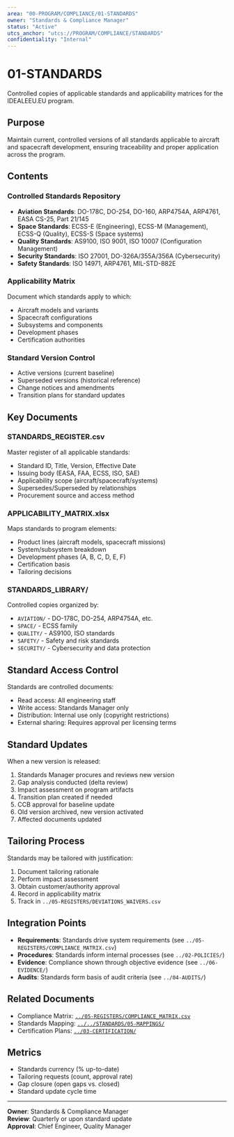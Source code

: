 ```yaml
---
area: "00-PROGRAM/COMPLIANCE/01-STANDARDS"
owner: "Standards & Compliance Manager"
status: "Active"
utcs_anchor: "utcs://PROGRAM/COMPLIANCE/STANDARDS"
confidentiality: "Internal"
---
```


# 01-STANDARDS

Controlled copies of applicable standards and applicability matrices for the IDEALEEU.EU program.

## Purpose

Maintain current, controlled versions of all standards applicable to aircraft and spacecraft development, ensuring traceability and proper application across the program.

## Contents

### Controlled Standards Repository
- **Aviation Standards**: DO-178C, DO-254, DO-160, ARP4754A, ARP4761, EASA CS-25, Part 21/145
- **Space Standards**: ECSS-E (Engineering), ECSS-M (Management), ECSS-Q (Quality), ECSS-S (Space systems)
- **Quality Standards**: AS9100, ISO 9001, ISO 10007 (Configuration Management)
- **Security Standards**: ISO 27001, DO-326A/355A/356A (Cybersecurity)
- **Safety Standards**: ISO 14971, ARP4761, MIL-STD-882E

### Applicability Matrix
Document which standards apply to which:
- Aircraft models and variants
- Spacecraft configurations
- Subsystems and components
- Development phases
- Certification authorities

### Standard Version Control
- Active versions (current baseline)
- Superseded versions (historical reference)
- Change notices and amendments
- Transition plans for standard updates

## Key Documents

### STANDARDS_REGISTER.csv
Master register of all applicable standards:
- Standard ID, Title, Version, Effective Date
- Issuing body (EASA, FAA, ECSS, ISO, SAE)
- Applicability scope (aircraft/spacecraft/systems)
- Supersedes/Superseded by relationships
- Procurement source and access method

### APPLICABILITY_MATRIX.xlsx
Maps standards to program elements:
- Product lines (aircraft models, spacecraft missions)
- System/subsystem breakdown
- Development phases (A, B, C, D, E, F)
- Certification basis
- Tailoring decisions

### STANDARDS_LIBRARY/
Controlled copies organized by:
- `AVIATION/` - DO-178C, DO-254, ARP4754A, etc.
- `SPACE/` - ECSS family
- `QUALITY/` - AS9100, ISO standards
- `SAFETY/` - Safety and risk standards
- `SECURITY/` - Cybersecurity and data protection

## Standard Access Control

Standards are controlled documents:
- Read access: All engineering staff
- Write access: Standards Manager only
- Distribution: Internal use only (copyright restrictions)
- External sharing: Requires approval per licensing terms

## Standard Updates

When a new version is released:
1. Standards Manager procures and reviews new version
2. Gap analysis conducted (delta review)
3. Impact assessment on program artifacts
4. Transition plan created if needed
5. CCB approval for baseline update
6. Old version archived, new version activated
7. Affected documents updated

## Tailoring Process

Standards may be tailored with justification:
1. Document tailoring rationale
2. Perform impact assessment
3. Obtain customer/authority approval
4. Record in applicability matrix
5. Track in `../05-REGISTERS/DEVIATIONS_WAIVERS.csv`

## Integration Points

- **Requirements**: Standards drive system requirements (see `../05-REGISTERS/COMPLIANCE_MATRIX.csv`)
- **Procedures**: Standards inform internal processes (see `../02-POLICIES/`)
- **Evidence**: Compliance shown through objective evidence (see `../06-EVIDENCE/`)
- **Audits**: Standards form basis of audit criteria (see `../04-AUDITS/`)

## Related Documents

- Compliance Matrix: [`../05-REGISTERS/COMPLIANCE_MATRIX.csv`](../05-REGISTERS/COMPLIANCE_MATRIX.csv)
- Standards Mapping: [`../../STANDARDS/05-MAPPINGS/`](../../STANDARDS/05-MAPPINGS/)
- Certification Plans: [`../03-CERTIFICATION/`](../03-CERTIFICATION/)

## Metrics

- Standards currency (% up-to-date)
- Tailoring requests (count, approval rate)
- Gap closure (open gaps vs. closed)
- Standard update cycle time

---

**Owner**: Standards & Compliance Manager  
**Review**: Quarterly or upon standard update  
**Approval**: Chief Engineer, Quality Manager
